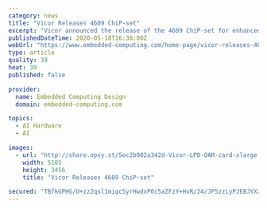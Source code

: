 ```yaml
---
category: news
title: "Vicor Releases 4609 ChiP-set"
excerpt: "Vicor announced the release of the 4609 ChiP-set for enhanced performance of GPU, CPU, ASIC (“XPU”) processors."
publishedDateTime: 2020-05-18T16:38:00Z
webUrl: "https://www.embedded-computing.com/home-page/vicor-releases-4609-chip-set"
type: article
quality: 39
heat: 39
published: false

provider:
  name: Embedded Computing Design
  domain: embedded-computing.com

topics:
  - AI Hardware
  - AI

images:
  - url: "http://share.opsy.st/5ec2b902a342d-Vicor-LPD-OAM-card-xlarge.png"
    width: 5185
    height: 3456
    title: "Vicor Releases 4609 ChiP-set"

secured: "TBfkGPHG/U+zz2qsl1miqc5yrHwdxP6c5aZFzY+HvR/24/JP5zzLyPJEBJYXzM32YZpmCF2J0fnoWSubNv3qezvXmCQtMy6cTePR50HD3SaZMfUYZI/FOOdXPR3GpbmisFdKO/o/aWDpR7da99BGJYAgTmHdMvDDpPPDb7uS2wfAI/CmzL9+E6OjbVboN1If0jdxKOapQoZQcVK1cQ5pVXaconcyD59HE/Ix+Aj8v5egwLza6wVwpVfExEWbqYJAzDVwQnbUsSMb+VXQ64rrANcMq6i67JUuTXZViiJ+4j1pwPjVSThos3z5XCqDV5sOeyz6JADZqV/rSkMZF0IZkNXa/IKwN/OvMVEZw2ejCwczVCkicxiN0donzq2OL9U21uNP/BhG678lFZzRhZpFwgSNGj0S673XT49jX06vKYkyNhC/ir5UDlAjnMUMTZnSiohWkL+mnauaN6umtEJh+RjUbEbGZbYlIgBY6rRHnSo=;Ln5qbHUoOwFgyQVaFgyGyA=="
---
```


